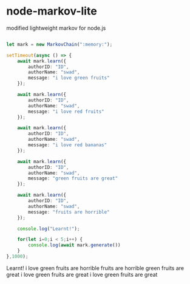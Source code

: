 # node-markov-lite
modified lightweight markov for node.js

```typescript

let mark = new MarkovChain(":memory:");

setTimeout(async () => {
    await mark.learn({
        authorID: "ID",
        authorName: "swad",
        message: "i love green fruits"
    });

    await mark.learn({
        authorID: "ID",
        authorName: "swad",
        message: "i love red fruits"
    });

    await mark.learn({
        authorID: "ID",
        authorName: "swad",
        message: "i love red bananas"
    });

    await mark.learn({
        authorID: "ID",
        authorName: "swad",
        message: "green fruits are great"
    });

    await mark.learn({
        authorID: "ID",
        authorName: "swad",
        message: "fruits are horrible"
    });

    console.log("Learnt!");

    for(let i=0;i < 5;i++) {
        console.log(await mark.generate())
    }
},1000);

```
Learnt!
i love green fruits are horrible
fruits are horrible
green fruits are great
i love green fruits are great
i love green fruits are great
```
